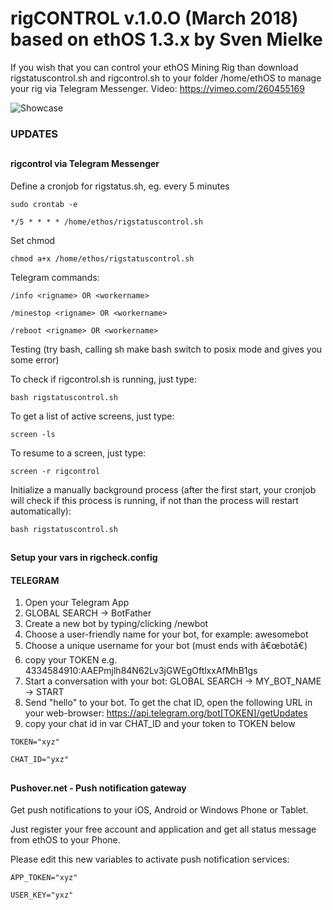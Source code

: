 # rigCONTROL v.1.0.O (March 2018) based on ethOS 1.3.x by Sven Mielke #
  
If you wish that you can control your ethOS Mining Rig than download rigstatuscontrol.sh and rigcontrol.sh to your folder /home/ethOS to manage your rig via Telegram Messenger.
Video: https://vimeo.com/260455169


![Showcase](https://i.imgur.com/GESZMmV.jpg)

### UPDATES ###
##

##
#### rigcontrol via Telegram Messenger ####

Define a cronjob for rigstatus.sh, eg. every 5 minutes

``` sudo crontab -e ```

``` */5 * * * * /home/ethos/rigstatuscontrol.sh ```

Set chmod

``` chmod a+x /home/ethos/rigstatuscontrol.sh ```


Telegram commands:

``` /info <rigname> OR <workername> ```

``` /minestop <rigname> OR <workername> ```

``` /reboot <rigname> OR <workername> ```

Testing (try bash, calling sh make bash switch to posix mode and gives you some error)

To check if rigcontrol.sh is running, just type:
 
``` bash rigstatuscontrol.sh ``` 

To get a list of active screens, just type:

``` screen -ls ``` 

To resume to a screen, just type:

``` screen -r rigcontrol ```

Initialize a manually background process (after the first start, your cronjob will check if this process is running, if not than the process will restart automatically):

``` bash rigstatuscontrol.sh ``` 


##
#### Setup your vars in rigcheck.config ####

#### TELEGRAM ####
1. Open your Telegram App
2. GLOBAL SEARCH -> BotFather
3. Create a new bot by typing/clicking /newbot
4. Choose a user-friendly name for your bot, for example: awesomebot
5. Choose a unique username for your bot (must ends with â€œbotâ€)
6. copy your TOKEN e.g. 4334584910:AAEPmjlh84N62Lv3jGWEgOftlxxAfMhB1gs
7. Start a conversation with your bot: GLOBAL SEARCH -> MY_BOT_NAME -> START
8. Send "hello" to your bot. To get the chat ID, open the following URL in your web-browser: https://api.telegram.org/bot[TOKEN]/getUpdates
9. copy your chat id in var CHAT_ID and your token to TOKEN below

``` TOKEN="xyz" ```

``` CHAT_ID="yxz" ```


##
#### Pushover.net - Push notification gateway ####

Get push notifications to your iOS, Android or Windows Phone or Tablet.

Just register your free account and application and get all status message from ethOS to your Phone.

Please edit this new variables to activate push notification services: 

``` APP_TOKEN="xyz" ```

``` USER_KEY="yxz" ```


